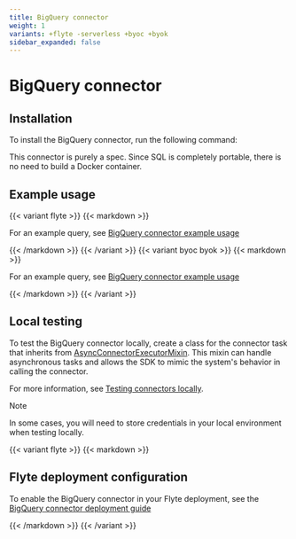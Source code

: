 ```yaml
---
title: BigQuery connector
weight: 1
variants: +flyte -serverless +byoc +byok
sidebar_expanded: false
---
```


# BigQuery connector

## Installation

To install the BigQuery connector, run the following command:

This connector is purely a spec. Since SQL is completely portable, there is no need to build a Docker container.

## Example usage

{{< variant flyte >}}
{{< markdown >}}

For an example query, see [BigQuery connector example usage](./bigquery-connector-example-usage)

{{< /markdown >}}
{{< /variant >}}
{{< variant byoc byok >}}
{{< markdown >}}

For an example query, see [BigQuery connector example usage](./bigquery-connector-example-usage-union)

{{< /markdown >}}
{{< /variant >}}


## Local testing

To test the BigQuery connector locally, create a class for the connector task that inherits from
[AsyncConnectorExecutorMixin](https://github.com/flyteorg/flytekit/blob/1bc8302bb7a6cf4c7048a7f93627ee25fc6b88c4/flytekit/extend/backend/base_connector.py#L354).
This mixin can handle asynchronous tasks and allows the SDK to mimic the system's behavior in calling the connector.

For more information, see [Testing connectors locally](../#testing-your-connector-locally).

> [!NOTE]
> In some cases, you will need to store credentials in your local environment when testing locally.

{{< variant flyte >}}
{{< markdown >}}

## Flyte deployment configuration

To enable the BigQuery connector in your Flyte deployment, see the [BigQuery connector deployment guide](../../../deployment/flyte-connectors/bigquery)

{{< /markdown >}}
{{< /variant >}}

